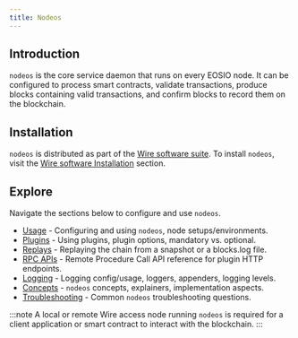```yaml
---
title: Nodeos
---
```


## Introduction

`nodeos` is the core service daemon that runs on every EOSIO node. It can be configured to process smart contracts, validate transactions, produce blocks containing valid transactions, and confirm blocks to record them on the blockchain.

## Installation

`nodeos` is distributed as part of the [Wire software suite](https://github.com/siliconswampio/wire-eosio/blob/master/README.md). To install `nodeos`, visit the [Wire software Installation](/docs/getting-started/install-dependencies.md) section.

## Explore

Navigate the sections below to configure and use `nodeos`.

* [Usage](usage/index.md) - Configuring and using `nodeos`, node setups/environments.
* [Plugins](plugins/index.md) - Using plugins, plugin options, mandatory vs. optional.
* [Replays](replays.md) - Replaying the chain from a snapshot or a blocks.log file.
* [RPC APIs](./nodeos-apis.md) - Remote Procedure Call API reference for plugin HTTP endpoints.
* [Logging](logging/index) - Logging config/usage, loggers, appenders, logging levels.
* [Concepts](concepts/index) - `nodeos` concepts, explainers, implementation aspects.
* [Troubleshooting](troubleshooting.md) - Common `nodeos` troubleshooting questions.

:::note
A local or remote Wire access node running `nodeos` is required for a client application or smart contract to interact with the blockchain.
:::